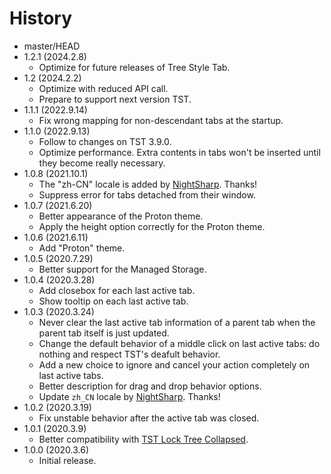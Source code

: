 # History

 - master/HEAD
 - 1.2.1 (2024.2.8)
   * Optimize for future releases of Tree Style Tab.
 - 1.2 (2024.2.2)
   * Optimize with reduced API call.
   * Prepare to support next version TST.
 - 1.1.1 (2022.9.14)
   * Fix wrong mapping for non-descendant tabs at the startup.
 - 1.1.0 (2022.9.13)
   * Follow to changes on TST 3.9.0.
   * Optimize performance. Extra contents in tabs won't be inserted until they become really necessary.
 - 1.0.8 (2021.10.1)
   * The "zh-CN" locale is added by [NightSharp](https://github.com/NightSharp). Thanks!
   * Suppress error for tabs detached from their window.
 - 1.0.7 (2021.6.20)
   * Better appearance of the Proton theme.
   * Apply the height option correctly for the Proton theme.
 - 1.0.6 (2021.6.11)
   * Add "Proton" theme.
 - 1.0.5 (2020.7.29)
   * Better support for the Managed Storage.
 - 1.0.4 (2020.3.28)
   * Add closebox for each last active tab.
   * Show tooltip on each last active tab.
 - 1.0.3 (2020.3.24)
   * Never clear the last active tab information of a parent tab when the parent tab itself is just updated.
   * Change the default behavior of a middle click on last active tabs: do nothing and respect TST's deafult behavior.
   * Add a new choice to ignore and cancel your action completely on last active tabs.
   * Better description for drag and drop behavior options.
   * Update `zh_CN` locale by [NightSharp](https://github.com/NightSharp). Thanks!
 - 1.0.2 (2020.3.19)
   * Fix unstable behavior after the active tab was closed.
 - 1.0.1 (2020.3.9)
   * Better compatibility with [TST Lock Tree Collapsed](https://addons.mozilla.org/firefox/addon/tst-lock-tree-collapsed/).
 - 1.0.0 (2020.3.6)
   * Initial release.
